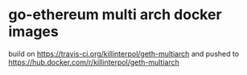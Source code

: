 # go-ethereum multi arch docker images
build on https://travis-ci.org/killinterpol/geth-multiarch and pushed to https://hub.docker.com/r/killinterpol/geth-multiarch